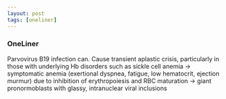 ```yaml
---
layout: post
tags: [oneliner]
---
```



### OneLiner

Parvovirus B19 infection can. Cause transient aplastic crisis, particularly in those with underlying Hb disorders such as sickle cell anemia -> symptomatic anemia (exertional dyspnea, fatigue, low hematocrit, ejection murmur) due to inhibition of erythropoiesis and RBC maturation -> giant pronormoblasts with glassy, intranuclear viral inclusions
